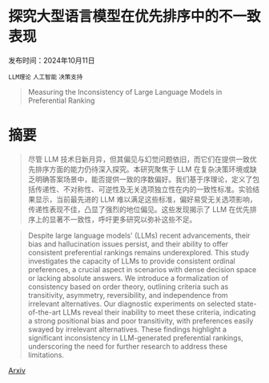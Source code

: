 # 探究大型语言模型在优先排序中的不一致表现

发布时间：2024年10月11日

`LLM理论` `人工智能` `决策支持`

> Measuring the Inconsistency of Large Language Models in Preferential Ranking

# 摘要

> 尽管 LLM 技术日新月异，但其偏见与幻觉问题依旧，而它们在提供一致优先排序方面的能力仍待深入探究。本研究聚焦于 LLM 在复杂决策环境或缺乏明确答案场景中，能否提供一致的序数偏好。我们基于序理论，定义了包括传递性、不对称性、可逆性及无关选项独立性在内的一致性标准。实验结果显示，当前最先进的 LLM 难以满足这些标准，偏好易受无关选项影响，传递性表现不佳，凸显了强烈的地位偏见。这些发现揭示了 LLM 在优先排序上的显著不一致性，呼吁更多研究以弥补这些不足。

> Despite large language models' (LLMs) recent advancements, their bias and hallucination issues persist, and their ability to offer consistent preferential rankings remains underexplored. This study investigates the capacity of LLMs to provide consistent ordinal preferences, a crucial aspect in scenarios with dense decision space or lacking absolute answers. We introduce a formalization of consistency based on order theory, outlining criteria such as transitivity, asymmetry, reversibility, and independence from irrelevant alternatives. Our diagnostic experiments on selected state-of-the-art LLMs reveal their inability to meet these criteria, indicating a strong positional bias and poor transitivity, with preferences easily swayed by irrelevant alternatives. These findings highlight a significant inconsistency in LLM-generated preferential rankings, underscoring the need for further research to address these limitations.

[Arxiv](https://arxiv.org/abs/2410.08851)